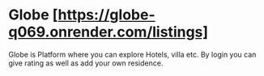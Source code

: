 # Globe [https://globe-q069.onrender.com/listings]
Globe is Platform where you can explore Hotels, villa etc. By  login  you can give rating as well as add your own residence.
